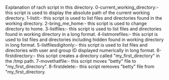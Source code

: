 Explanation of rach script in this directory.
0-current_working_directory:- this script is used to display the absolute path of the current working directory.
1-listit:- this script is used to list files and directories found in the working directory.
2-bring_me_home:- this script is used to change directory to home.
3-listfiles:- this script is used to list files and directories found in working directory in a long format.
4-listmorefiles:- this script is used to list files and directories including hidden found in working directory in long format.
5-listfilesdigitonly:- this script is used to list files and directories with user and group ID displayed numerically in long format.
6-firstdirectory:- this script creates a directory called "my_first_directory" in the /tmp path.
7-movethatfile:- this script moves "betty" file to "my_first_directory".
8-firstdelete:- this script removes "betty" file from "my_first_directory.

